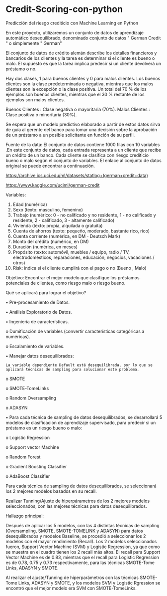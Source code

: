 # Credit-Scoring-con-python
Predicción del riesgo crediticio con  Machine Learning en Python


En este proyecto, utilizaremos un conjunto de datos de aprendizaje automático desequilibrado, denominado conjunto de datos " German Credit " o simplemente " German"

El conjunto de datos de crédito alemán describe los detalles financieros y bancarios de los clientes y la tarea es determinar si el cliente es bueno o malo. El supuesto es que la tarea implica predecir si un cliente devolverá un préstamo o no.

Hay dos clases, 1 para buenos clientes y 0 para malos clientes. Los buenos clientes son la clase predeterminada o negativa, mientras que los malos clientes son la excepción o la clase positiva. Un total del 70 % de los ejemplos son buenos clientes, mientras que el 30 % restante de los ejemplos son malos clientes.

Buenos Clientes : Clase negativa o mayoritaria (70%).
Malos Clientes : Clase positiva o minoritaria (30%).

Se espera que un modelo predictivo elaborado a partir de estos datos sirva de guía al gerente del banco para tomar una decisión sobre la aprobación de un préstamo a un posible solicitante en función de su perfil.

Fuente de la data:
El conjunto de datos contiene 1000 filas con 10 variables .En este conjunto de datos, cada entrada representa a un cliente que recibe un crédito de un banco. Cada cliente se clasifica con riesgo crediticio bueno o malo según el conjunto de variables. El enlace al conjunto de datos original se puede encontrar a continuación.


https://archive.ics.uci.edu/ml/datasets/statlog+(german+credit+data)


https://www.kaggle.com/uciml/german-credit



Variables:

1.	Edad (numérica)
2.	Sexo (texto: masculino, femenino)
3.	Trabajo (numérico: 0 - no calificado y no residente, 1 - no calificado y residente, 2 - calificado, 3 - altamente calificado)
4.	Vivienda (texto: propia, alquilada o gratuita)
5.	Cuenta de ahorros (texto: pequeño, moderado, bastante rico, rico)
6.	Cuenta corriente (numérica, en DM - Deutsch Mark)
7.	Monto del crédito (numérico, en DM)
8.	Duración (numérica, en meses)
9.	Propósito (texto: automóvil, muebles / equipo, radio / TV, electrodomésticos, reparaciones, educación, negocios, vacaciones / otros)
10.	Risk: indica si el cliente cumplirá con el pago o no (Bueno , Malo)


Objetivo: Encontrar el mejor modelo que clasifique los préstamos potenciales de clientes, como riesgo malo o riesgo bueno.

Qué se aplicará para lograr el objetivo?

•	Pre-procesamiento de Datos.

•	Análisis Exploratorio de Datos.

•	Ingeniería de características.

o	Dumificación de variables (convertir características categóricas a numéricas).

o	Escalamiento de variables.

•	Manejar datos desequilibrados:

    La variable dependiente Default está desequilibrada, por lo que se aplicará técnicas de sampling para solucionar este problema.
    
  o	SMOTE 
  
  o	SMOTE-TomeLinks
  
  o	Random Oversampling
  
  o	ADASYN
  
  
  •	Para cada técnica de sampling de datos desequilibrados, se desarrollará 5 modelos de clasificación de aprendizaje  supervisado, para predecir si un préstamo es un riesgo         bueno o malo:

  o	Logistic Regression

  o	Support vector Machine

  o	Random Forest 

  o	Gradient Boosting Classifier

  o	AdaBoost Classifier
  
  
  Para cada técnica de sampling de datos desequilibrados, se  seleccionará los 2 mejores modelos basados en su recall.

  Realizar Tunning/Ajuste de hiperpárametros de los 2 mejores modelos seleccionados, con las mejores técnicas para datos desequilibrados.
  
  
  
Hallazgo principal:


Después de aplicar los 5 modelos, con las 4 distintas técnicas de sampling (Oversampling, SMOTE, SMOTE-TOMELINK y ADASYN) para datos desequilibrados y modelos Baseline, se procedió a seleccionar los 2 modelos con el mayor rendimiento (Recall). Los 2 modelos seleccionados fueron, Support Vector Machine (SVM) y Logistic Regression, ya que como se muestra en el cuadro tienen los 2 recall más altos. El recall para Support Vector Machine es de 0.83, mientras que el recall para Logistic Regression es de 0.78, 0.75 y 0.73 respectivamente, para las técnicas SMOTE-Tome Links, ADASYN y SMOTE.

Al realizar el ajuste/Tunning de hiperparámetros con las técnicas SMOTE-Tome Links, ADASYN y SMOTE, y los modelos SVM y Logistic Rgression se encontró que el mejor modelo era SVM con SMOTE-TomeLinks.





  
  




















